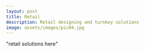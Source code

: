 ```yaml
---
layout: post
title: Retail
description: Retail designing and turnkey solutions
image: assets/images/pic04.jpg
---
```


"retail solutions here"
